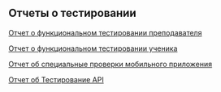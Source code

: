 ## Отчеты о тестировании

[Отчет о функциональном тестировании преподавателя](https://chlist.sitechco.ru/project/43892/checklist/result/256714/details)

[Отчет о функциональном тестировании ученика](https://chlist.sitechco.ru/project/43892/checklist/result/256716/details)

[Отчет об специальные проверки мобильного приложения](https://chlist.sitechco.ru/project/43892/checklist/result/256717/details)

[Отчет об Тестирование API](https://drive.google.com/file/d/1udcVOEbN2SXV5G_mF_Aqc13XF7fl3tmZ/view?usp=sharing)
